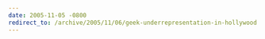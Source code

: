 ```yaml
---
date: 2005-11-05 -0800
redirect_to: /archive/2005/11/06/geek-underrepresentation-in-hollywood.aspx/
---
```

